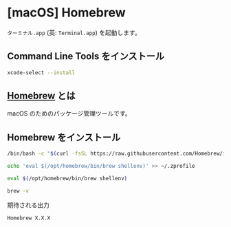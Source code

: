 # [macOS] Homebrew

`ターミナル.app` (英: `Terminal.app`) を起動します。

## Command Line Tools をインストール

```zsh
xcode-select --install
```

## [Homebrew](https://brew.sh/ja/) とは

macOS のためのパッケージ管理ツールです。

## Homebrew をインストール

```zsh
/bin/bash -c "$(curl -fsSL https://raw.githubusercontent.com/Homebrew/install/HEAD/install.sh)"
```

```zsh
echo 'eval $(/opt/homebrew/bin/brew shellenv)' >> ~/.zprofile
```
```zsh
eval $(/opt/homebrew/bin/brew shellenv)
```

```zsh
brew -v
```

期待される出力
```
Homebrew X.X.X
```
